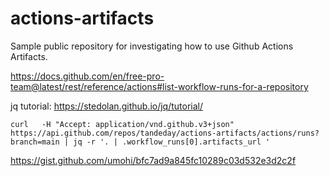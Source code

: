 # actions-artifacts

Sample public repository for investigating how to use Github Actions Artifacts.

https://docs.github.com/en/free-pro-team@latest/rest/reference/actions#list-workflow-runs-for-a-repository

jq tutorial: https://stedolan.github.io/jq/tutorial/

```
curl   -H "Accept: application/vnd.github.v3+json"   https://api.github.com/repos/tandeday/actions-artifacts/actions/runs?branch=main | jq -r '. | .workflow_runs[0].artifacts_url '
```

https://gist.github.com/umohi/bfc7ad9a845fc10289c03d532e3d2c2f





